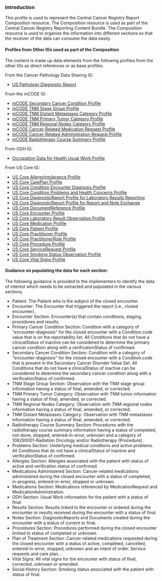 ### Introduction

This profile is used to represent the Central Cancer Registry Report Composition resource. The Composition resource is used as part of the Central Cancer Registry Reporting Content Bundle. The Composition resource is used to organize the information into different sections so that the receiver of the data can consume the data easily.

#### Profiles from Other IGs used as part of the Composition

The content is made up data elements from the following profiles from the other IGs as direct references or as base profiles.

From the Cancer Pathology Data Sharing IG:
* [US Pathology Diagnostic Report]({{site.data.fhir.ver.cancerpathIg}}/StructureDefinition-us-pathology-diagnostic-report.html)

From the mCODE IG:

* [mCODE Secondary Cancer Condition Profile]({{site.data.fhir.ver.mcodeIg}}/StructureDefinition-mcode-secondary-cancer-condition.html)
* [mCODE TNM Stage Group Profile]({{site.data.fhir.ver.mcodeIg}}/StructureDefinition-mcode-tnm-stage-group.html)
* [mCODE TNM Distant Metastases Category Profile]({{site.data.fhir.ver.mcodeIg}}/StructureDefinition-mcode-tnm-distant-metastases-category.html)
* [mCODE TNM Primary Tumor Category Profile]({{site.data.fhir.ver.mcodeIg}}/StructureDefinition-mcode-tnm-primary-tumor-category.html)
* [mCODE TNM Regional Nodes Category Profile]({{site.data.fhir.ver.mcodeIg}}/StructureDefinition-mcode-tnm-regional-nodes-category.html)
* [mCODE Cancer-Related Medication Request Profile]({{site.data.fhir.ver.mcodeIg}}/StructureDefinition-mcode-cancer-related-medication-request.html)
* [mCODE Cancer-Related Administration Request Profile]({{site.data.fhir.ver.mcodeIg}}/StructureDefinition-mcode-cancer-related-medication-administration.html)
* [mCODE Radiotherapy Course Summary Profile]({{site.data.fhir.ver.mcodeIg}}/StructureDefinition-mcode-radiotherapy-course-summary.html)

From ODH IG:

* [Occupation Data for Health Usual Work Profile]({{site.data.fhir.ver.odhIg}}/StructureDefinition-odh-UsualWork.html)

From US Core IG:

* [US Core AllergyIntolerance Profile]({{site.data.fhir.ver.uscoreR4}}/StructureDefinition-us-core-allergyintolerance.html)
* [US Core CarePlan Profile]({{site.data.fhir.ver.uscoreR4}}/StructureDefinition-us-core-careplan.html)
* [US Core Condition Encounter Diagnosis Profile]({{site.data.fhir.ver.uscoreR4}}/StructureDefinition-us-core-condition-encounter-diagnosis.html)
* [US Core Condition Problems and Health Concerns Profile]({{site.data.fhir.ver.uscoreR4}}/StructureDefinition-us-core-condition-problems-health-concerns.html)
* [US Core DiagnosticReport Profile for Laboratory Results Reporting]({{site.data.fhir.ver.uscoreR4}}/StructureDefinition-us-core-diagnosticreport-lab.html)
* [US Core DiagnosticReport Profile for Report and Note Exchange]({{site.data.fhir.ver.uscoreR4}}/StructureDefinition-us-core-diagnosticreport-note.html)
* [US Core DocumentReference Profile]({{site.data.fhir.ver.uscoreR4}}/StructureDefinition-us-core-documentreference.html)
* [US Core Encounter Profile]({{site.data.fhir.ver.uscoreR4}}/StructureDefinition-us-core-encounter.html)
* [US Core Laboratory Result Observation Profile]({{site.data.fhir.ver.uscoreR4}}/StructureDefinition-us-core-observation-lab.html)
* [US Core Medication Profile]({{site.data.fhir.ver.uscoreR4}}/StructureDefinition-us-core-medication.html)
* [US Core Patient Profile]({{site.data.fhir.ver.uscoreR4}}/StructureDefinition-us-core-patient.html)
* [US Core Practitioner Profile]({{site.data.fhir.ver.uscoreR4}}/StructureDefinition-us-core-practitioner.html)
* [US Core PractitionerRole Profile]({{site.data.fhir.ver.uscoreR4}}/StructureDefinition-us-core-practitionerrole.html)
* [US Core Procedure Profile]({{site.data.fhir.ver.uscoreR4}}/StructureDefinition-us-core-procedure.html)
* [US Core ServiceRequest Profile]({{site.data.fhir.ver.uscoreR4}}/StructureDefinition-us-core-servicerequest.html)
* [US Core Smoking Status Observation Profile]({{site.data.fhir.ver.uscoreR4}}/StructureDefinition-us-core-smokingstatus.html)
* [US Core Vital Signs Profile]({{site.data.fhir.ver.uscoreR4}}/StructureDefinition-us-core-vital-signs.html)

#### Guidance on populating the data for each section:

The following guidance is provided to the implementers to identify the data of interest which needs to be extracted and populated in the various sections.

* Patient: The Patient who is the subject of the closed encounter.
* Encounter: The Encounter that triggered the report (i.e., closed encounter).
* Encounter Section: Encounter(s) that contain conditions, staging, procedures and results.
* Primary Cancer Condition Section: Condition with a category of "encounter-diagnosis" for the closed encounter with a Condition.code value that is on the reportability list. All Conditions that do not have a clinicalStatus of inactive can be considered to determine the primary cancer condition along with a verificationStatus of confirmed.
* Secondary Cancer Condition Section: Condition with a category of "encounter-diagnosis" for the closed encounter with a Condition.code that is present in the Secondary Cancer Disorder Value Set. All Conditions that do not have a clinicalStatus of inactive can be considered to determine the secondary cancer condition along with a verificationStatus of confirmed.
* TNM Stage Group Section: Observation with the TNM stage group information having a status of final, amended, or corrected.
* TNM Primary Tumor Category: Observation with TNM tumor information having a status of final, amended, or corrected.
* TNM Regional Nodes Category: Observation with TNM regional nodes information having a status of final, amended, or corrected.
* TNM Distant Metastases Category: Observation with TNM metastases information having a status of final, amended, or corrected.
* Radiotherapy Course Summary Section: Procedures with the radiotherapy course summary information having a status of completed, not-done, stopped, entered-in-error, unknown and a category of 108290001-Radiation Oncology and/or Radiotherapy (Procedure).
* Problems Section: Underlying medical conditions and active problems. All Conditions that do not have a clinicalStatus of inactive and verificationStatus of confirmed.
* Allergies Section: Allergies associated with the patient with status of active and verification status of confirmed.
* Medications Administered Section: Cancer-related medications administered during the closed encounter with a status of completed, in-progress, entered-in-error, stopped or unknown.
* Medications Section: Medications referenced by MedicationRequest and MedicationAdministration.
* ODH Section: Usual Work information for the patient with a status of final.
* Results Section: Results linked to the encounter or ordered during the encounter or results received during the encounter with a status of final.
* Notes Section: DiagnosticReports and Documents created during the encounter with a status of current or final.
* Procedures Section: Procedures performed during the closed encounter limited to status of completed or unknown.
* Plan of Treatment Section: Cancer-related medications requested during the closed encounter with a status of active, completed, cancelled, entered-in-error, stopped, unknown and an intent of order. Service requests and care plan...
* Vital Signs: All vital signs for the encounter with status of final, corrected, unknown or amended.
* Social History Section: Smoking status associated with the patient with status of final.